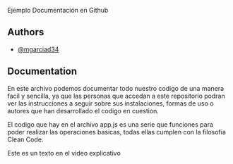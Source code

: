 Ejemplo Documentación en Github

## Authors

- [@mgarciad34](https://www.github.com/mgarciad34)



## Documentation

En este archivo podemos documentar todo nuestro codigo de una manera facil y sencilla, ya que las personas que accedan a este repositorio podran ver las instrucciones a seguir sobre sus instalaciones, formas de uso o autores que han desarrollado el codigo en cuestion.

El codigo que hay en el archivo app.js es una serie que funciones para poder realizar las operaciones basicas, todas ellas cumplen con la filosofía Clean Code.

Este es un texto en el video explicativo
